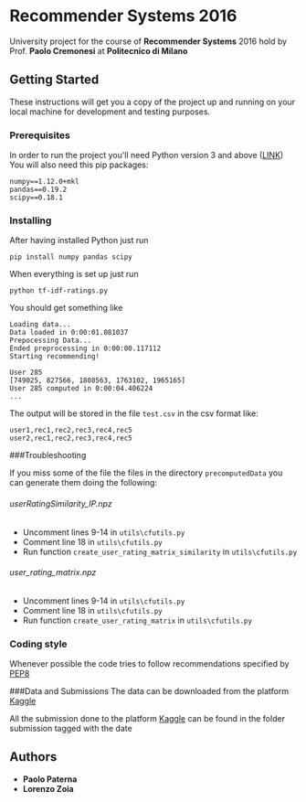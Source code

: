 # Recommender Systems 2016

University project for the course of __Recommender Systems__ 2016 hold by Prof. __Paolo Cremonesi__ at __Politecnico di Milano__

## Getting Started

These instructions will get you a copy of the project up and running on your local machine for development and testing purposes.

### Prerequisites

In order to run the project you'll need Python version 3 and above ([LINK](https://www.python.org/downloads/))
You will also need this pip packages:

```
numpy==1.12.0+mkl
pandas==0.19.2
scipy==0.18.1
```

### Installing

After having installed Python just run

```
pip install numpy pandas scipy
```

When everything is set up just run
```
python tf-idf-ratings.py
```

You should get something like

```
Loading data...
Data loaded in 0:00:01.081037
Prepocessing Data...
Ended preprocessing in 0:00:00.117112
Starting recommending!

User 285
[749025, 827566, 1808563, 1763102, 1965165]
User 285 computed in 0:00:04.406224
...
```

The output will be stored in the file `test.csv` in the csv format like:
```
user1,rec1,rec2,rec3,rec4,rec5
user2,rec1,rec2,rec3,rec4,rec5
```

###Troubleshooting

If you miss some of the file the files in the directory `precomputedData` you can generate them doing the following:

###### userRatingSimilarity_IP.npz
* Uncomment lines 9-14 in `utils\cfutils.py`
* Comment line 18 in `utils\cfutils.py`
* Run function `create_user_rating_matrix_similarity` in `utils\cfutils.py`

###### user_rating_matrix.npz
* Uncomment lines 9-14 in `utils\cfutils.py`
* Comment line 18 in `utils\cfutils.py`
* Run function `create_user_rating_matrix`  in `utils\cfutils.py`


### Coding style

Whenever possible the code tries to follow recommendations specified by [PEP8](https://www.python.org/dev/peps/pep-0008/)

###Data and Submissions
The data can be downloaded from the platform [Kaggle](https://inclass.kaggle.com/c/recommender-system-2016-challenge-polimi)

All the submission done to the platform [Kaggle](https://inclass.kaggle.com/c/recommender-system-2016-challenge-polimi) can be found in the folder submission tagged with the date

## Authors

* **Paolo Paterna**
* **Lorenzo Zoia**

